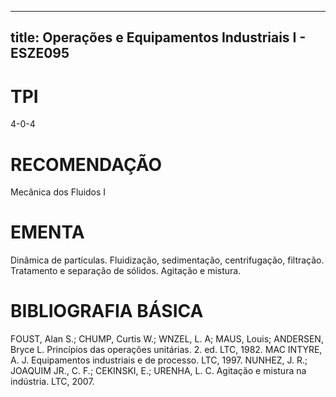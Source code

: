 
---
title: Operações e Equipamentos Industriais I - ESZE095 
---

# TPI

4-0-4

# RECOMENDAÇÃO

Mecânica dos Fluidos I

# EMENTA

Dinâmica de partículas. Fluidização, sedimentação, centrifugação, filtração. Tratamento e separação de sólidos. Agitação e mistura.

# BIBLIOGRAFIA BÁSICA

FOUST, Alan S.; CHUMP, Curtis W.; WNZEL, L. A; MAUS, Louis; ANDERSEN, Bryce L. Princípios das operações unitárias. 2. ed. LTC, 1982.
MAC INTYRE, A. J. Equipamentos industriais e de processo. LTC, 1997.
NUNHEZ, J. R.; JOAQUIM JR., C. F.; CEKINSKI, E.; URENHA, L. C. Agitação e mistura na indústria. LTC, 2007.
        